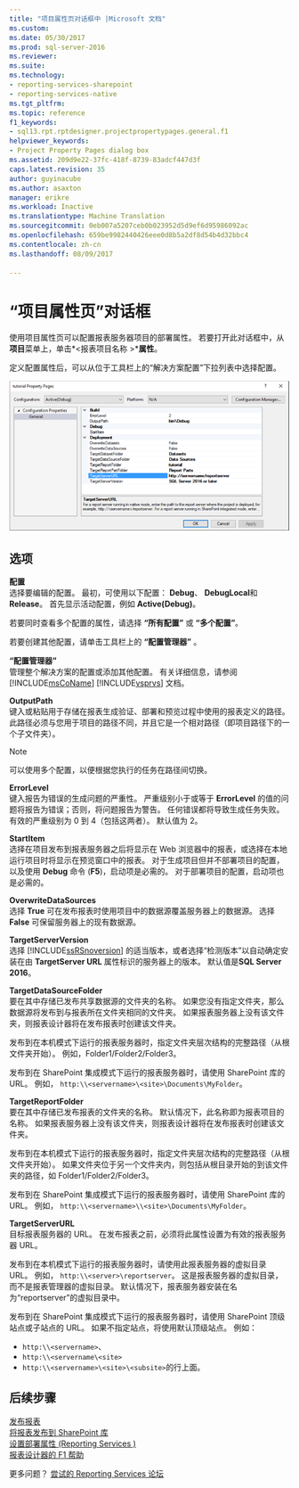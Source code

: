 ```yaml
---
title: "项目属性页对话框中 |Microsoft 文档"
ms.custom: 
ms.date: 05/30/2017
ms.prod: sql-server-2016
ms.reviewer: 
ms.suite: 
ms.technology:
- reporting-services-sharepoint
- reporting-services-native
ms.tgt_pltfrm: 
ms.topic: reference
f1_keywords:
- sql13.rpt.rptdesigner.projectpropertypages.general.f1
helpviewer_keywords:
- Project Property Pages dialog box
ms.assetid: 209d9e22-37fc-418f-8739-83adcf447d3f
caps.latest.revision: 35
author: guyinacube
ms.author: asaxton
manager: erikre
ms.workload: Inactive
ms.translationtype: Machine Translation
ms.sourcegitcommit: 0eb007a5207ceb0b023952d5d9ef6d95986092ac
ms.openlocfilehash: 659be9982440426eee0d8b5a2df8d54b4d32bbc4
ms.contentlocale: zh-cn
ms.lasthandoff: 08/09/2017

---
```


# <a name="project-property-pages-dialog-box"></a>“项目属性页”对话框

  使用项目属性页可以配置报表服务器项目的部署属性。 若要打开此对话框中，从**项目**菜单上，单击*\<报表项目名称 >***属性**。  
  
 定义配置属性后，可以从位于工具栏上的“解决方案配置”下拉列表中选择配置。  

![ssrs_project_properties](../../reporting-services/reports/media/ssrs-project-properties.png)
  
## <a name="options"></a>选项  
 **配置**  
 选择要编辑的配置。 最初，可使用以下配置： **Debug**、 **DebugLocal**和 **Release**。 首先显示活动配置，例如 **Active(Debug)**。  
  
 若要同时查看多个配置的属性，请选择 **“所有配置”** 或 **“多个配置”**。  
  
 若要创建其他配置，请单击工具栏上的 **“配置管理器”** 。  
  
 **“配置管理器”**  
 管理整个解决方案的配置或添加其他配置。 有关详细信息，请参阅 [!INCLUDE[msCoName](../../includes/msconame-md.md)] [!INCLUDE[vsprvs](../../includes/vsprvs-md.md)] 文档。  
  
 **OutputPath**  
 键入或粘贴用于存储在报表生成验证、部署和预览过程中使用的报表定义的路径。 此路径必须与您用于项目的路径不同，并且它是一个相对路径（即项目路径下的一个子文件夹）。  
  
> [!NOTE]  
>  可以使用多个配置，以便根据您执行的任务在路径间切换。  
  
 **ErrorLevel**  
 键入报告为错误的生成问题的严重性。 严重级别小于或等于 **ErrorLevel** 的值的问题将报告为错误；否则，将问题报告为警告。 任何错误都将导致生成任务失败。 有效的严重级别为 0 到 4（包括这两者）。 默认值为 2。  
  
 **StartItem**  
 选择在项目发布到报表服务器之后将显示在 Web 浏览器中的报表，或选择在本地运行项目时将显示在预览窗口中的报表。 对于生成项目但并不部署项目的配置，以及使用 **Debug** 命令 (**F5**)，启动项是必需的。 对于部署项目的配置，启动项也是必需的。  
  
 **OverwriteDataSources**  
 选择 **True** 可在发布报表时使用项目中的数据源覆盖服务器上的数据源。 选择 **False** 可保留服务器上的现有数据源。  
  
 **TargetServerVersion**  
 选择 [!INCLUDE[ssRSnoversion](../../includes/ssrsnoversion-md.md)] 的适当版本，或者选择“检测版本”以自动确定安装在由 **TargetServer URL** 属性标识的服务器上的版本。 默认值是**SQL Server 2016**。  
  
 **TargetDataSourceFolder**  
 要在其中存储已发布共享数据源的文件夹的名称。 如果您没有指定文件夹，那么数据源将发布到与报表所在文件夹相同的文件夹。 如果报表服务器上没有该文件夹，则报表设计器将在发布报表时创建该文件夹。  
  
 发布到在本机模式下运行的报表服务器时，指定文件夹层次结构的完整路径（从根文件夹开始）。 例如，Folder1/Folder2/Folder3。  
  
 发布到在 SharePoint 集成模式下运行的报表服务器时，请使用 SharePoint 库的 URL。 例如， `http:\\<servername>\<site>\Documents\MyFolder`。  
  
 **TargetReportFolder**  
 要在其中存储已发布报表的文件夹的名称。 默认情况下，此名称即为报表项目的名称。 如果报表服务器上没有该文件夹，则报表设计器将在发布报表时创建该文件夹。  
  
 发布到在本机模式下运行的报表服务器时，指定文件夹层次结构的完整路径（从根文件夹开始）。 如果文件夹位于另一个文件夹内，则包括从根目录开始的到该文件夹的路径，如 Folder1/Folder2/Folder3。  
  
 发布到在 SharePoint 集成模式下运行的报表服务器时，请使用 SharePoint 库的 URL。 例如， `http:\\<servername>\\<site>\Documents\MyFolder`。  
  
 **TargetServerURL**  
 目标报表服务器的 URL。 在发布报表之前，必须将此属性设置为有效的报表服务器 URL。  
  
 发布到在本机模式下运行的报表服务器时，请使用此报表服务器的虚拟目录 URL。 例如， `http:\\<server>\reportserver`。 这是报表服务器的虚拟目录，而不是报表管理器的虚拟目录。 默认情况下，报表服务器安装在名为“reportserver”的虚拟目录中。  
  
 发布到在 SharePoint 集成模式下运行的报表服务器时，请使用 SharePoint 顶级站点或子站点的 URL。 如果不指定站点，将使用默认顶级站点。 例如： 
+ `http:\\<servername>`、 
+ `http:\\<servername\<site>` 
+ `http:\\<servername>\<site>\<subsite>`的行上面。  

## <a name="next-steps"></a>后续步骤

[发布报表](http://msdn.microsoft.com/library/ef5a514e-e818-4041-a8b0-15835f9a046b)   
[将报表发布到 SharePoint 库](../../reporting-services/reports/publish-a-report-to-a-sharepoint-library.md)   
[设置部署属性 &#40;Reporting Services &#41;](../../reporting-services/tools/set-deployment-properties-reporting-services.md)   
[报表设计器的 F1 帮助](../../reporting-services/tools/report-designer-f1-help.md)  

更多问题？ [尝试的 Reporting Services 论坛](http://go.microsoft.com/fwlink/?LinkId=620231)

